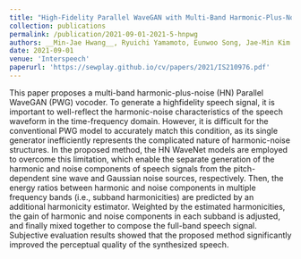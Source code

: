 ```yaml
---
title: "High-Fidelity Parallel WaveGAN with Multi-Band Harmonic-Plus-Noise Model"
collection: publications
permalink: /publication/2021-09-01-2021-5-hnpwg
authors: __Min-Jae Hwang__, Ryuichi Yamamoto, Eunwoo Song, Jae-Min Kim
date: 2021-09-01
venue: 'Interspeech'
paperurl: 'https://sewplay.github.io/cv/papers/2021/IS210976.pdf'
---
```

This paper proposes a multi-band harmonic-plus-noise (HN) Parallel WaveGAN (PWG) vocoder. To generate a highfidelity speech signal, it is important to well-reflect the
harmonic-noise characteristics of the speech waveform in the time-frequency domain. However, it is difficult for the conventional PWG model to accurately match this condition, as its single generator inefficiently represents the complicated nature of harmonic-noise structures. In the proposed method, the HN WaveNet models are employed to overcome this limitation, which enable the separate generation of the harmonic and noise components of speech signals from the pitch-dependent sine wave and Gaussian noise sources, respectively. Then, the energy ratios between harmonic and noise components in multiple frequency bands (i.e., subband harmonicities) are predicted by an additional harmonicity estimator. Weighted by the estimated harmonicities, the gain of harmonic and noise components in each subband is adjusted, and finally mixed together to compose the full-band speech signal. Subjective evaluation results showed that the proposed method significantly improved the perceptual quality of the synthesized speech.
